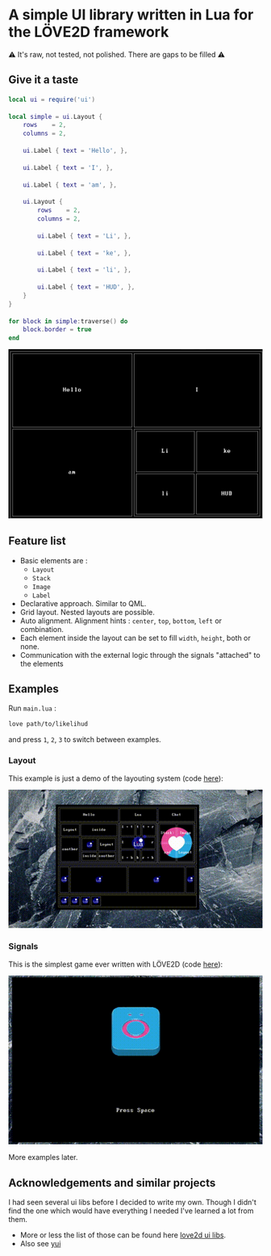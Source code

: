 # A simple UI library written in Lua for the LÖVE2D framework

:warning: It's raw, not tested, not polished. There are gaps to be filled :warning:

## Give it a taste

```lua
local ui = require('ui')

local simple = ui.Layout {
    rows    = 2,
    columns = 2,

    ui.Label { text = 'Hello', },

    ui.Label { text = 'I', },

    ui.Label { text = 'am', },

    ui.Layout {
        rows    = 2,
        columns = 2,

        ui.Label { text = 'Li', },

        ui.Label { text = 'ke', },

        ui.Label { text = 'li', },

        ui.Label { text = 'HUD', },
    }
}

for block in simple:traverse() do
    block.border = true
end
```

![simple](images/simple.png)

## Feature list

- Basic elements are :
    - `Layout`
    - `Stack`
    - `Image`
    - `Label`
- Declarative approach. Similar to QML.
- Grid layout. Nested layouts are possible.
- Auto alignment. Alignment hints : `center`, `top`, `bottom`, `left` or
  combination.
- Each element inside the layout can be set to fill `width`, `height`, both or
  none.
- Communication with the external logic through the signals "attached" to the
  elements

## Examples

Run `main.lua` :

```bash
love path/to/likelihud
```

and press `1`, `2`, `3` to switch between examples.

### Layout

This example is just a demo of the layouting system (code
[here](/examples/layout.lua)):

![layout example](/gifs/layout.gif)

### Signals

This is the simplest game ever written with LÖVE2D (code
[here](/examples/o.lua)):

![signals example](/gifs/o.gif)

More examples later.

## Acknowledgements and similar projects

I had seen several ui libs before I decided to write my own. Though I didn't
find the one which would have everything I needed I've learned a lot from them.

- More or less the list of those can be found
here [love2d ui libs](https://www.love2d.org/wiki/Graphical_User_Interface).
- Also see [yui](https://codeberg.org/1414codeforge/yui)

